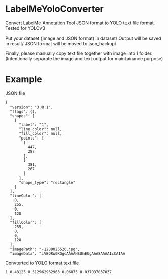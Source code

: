 # LabelMeYoloConverter
Convert LabelMe Annotation Tool JSON format to YOLO text file format. Tested for YOLOv3

Put your dataset (image and JSON format) in dataset/ 
Output will be saved in result/
JSON format will be moved to json_backup/

Finally, please manually copy text file together with image into 1 folder. (Intentionally separate the image and text output for maintainance purpose)

# Example
JSON file
```
{
  "version": "3.8.1",
  "flags": {},
  "shapes": [
    {
      "label": "1",
      "line_color": null,
      "fill_color": null,
      "points": [
        [
          447,
          287
        ],
        [
          381,
          267
        ]
      ],
      "shape_type": "rectangle"
    }
  ],
  "lineColor": [
    0,
    255,
    0,
    128
  ],
  "fillColor": [
    255,
    0,
    0,
    128
  ],
  "imagePath": "-1289025526.jpg",
  "imageData": "iVBORw0KGgoAAAANSUhEUgAAA8AAAAIcCAIAA
  ```
Convterted to YOLO format text file

```1 0.43125 0.512962962963 0.06875 0.037037037037```

